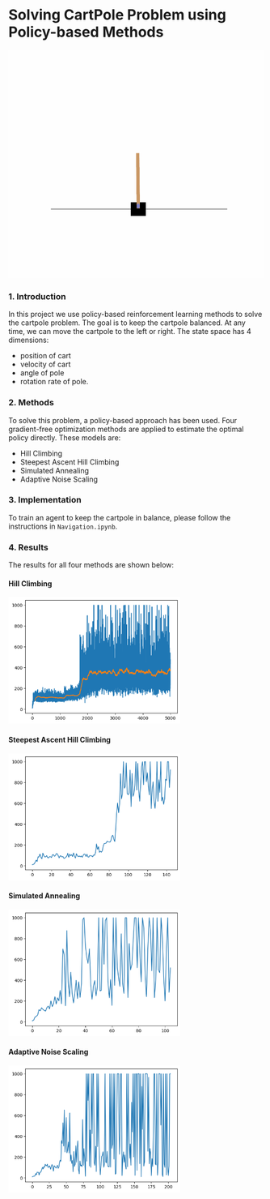 # Solving CartPole Problem using Policy-based Methods

<img src="Images/CreatedGif.gif" height="450">

### 1. Introduction
In this project we use policy-based reinforcement learning methods to
solve the cartpole problem. The goal is to keep the cartpole balanced. At
any time, we can move the cartpole to the left or right. The state space
has 4 dimensions: 
* position of cart
* velocity of cart
* angle of pole 
* rotation rate of pole.



### 2. Methods
To solve this problem, a policy-based approach has been used. Four gradient-free
optimization methods are applied to estimate the optimal policy directly. These
models are:
* Hill Climbing
* Steepest Ascent Hill Climbing
* Simulated Annealing
* Adaptive Noise Scaling

### 3. Implementation
To train an agent to keep the cartpole in balance, please follow the instructions
in `Navigation.ipynb`.


### 4. Results
The results for all four methods are shown below:

#### Hill Climbing
<img src="Images/vanilla_hill_climbing.png" height="250" title="Vanilla Hill Climbing">

#### Steepest Ascent Hill Climbing
<img src="Images/steepest_ascent.png" height="250" title="Steepest Ascent">

#### Simulated Annealing
<img src="Images/simulated_annealing.png" height="250" title="Simulated Annealing">

#### Adaptive Noise Scaling
<img src="Images/adaptive_noise_scaling.png" height="250" title="Adaptive Noise Scaling">

